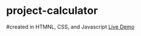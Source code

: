 # project-calculator
#created in HTMNL, CSS, and Javascript
<a href="https://ben-cornico.github.io/project-calculator/"> Live Demo </a>
